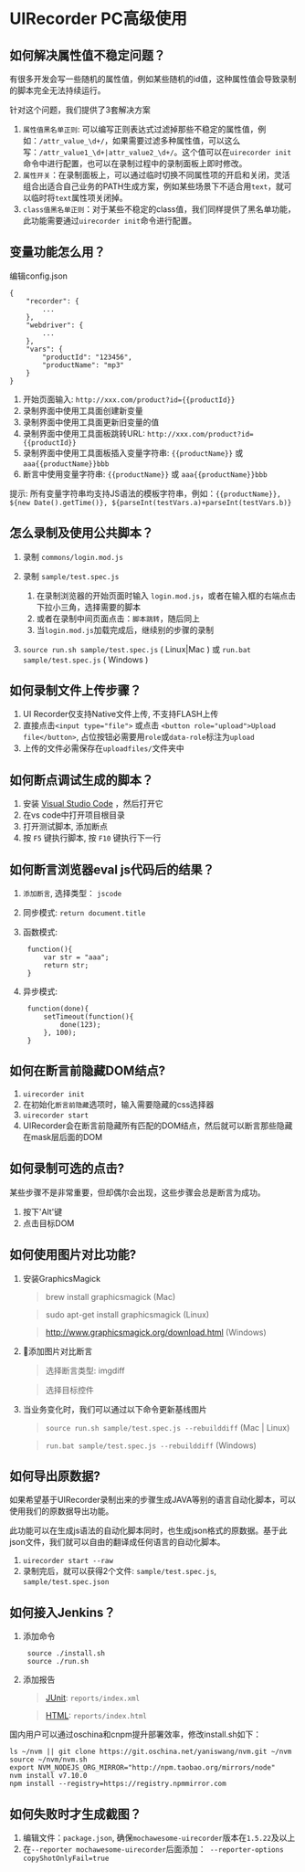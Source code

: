 UIRecorder PC高级使用
============================

如何解决属性值不稳定问题？
-------------------

有很多开发会写一些随机的属性值，例如某些随机的id值，这种属性值会导致录制的脚本完全无法持续运行。

针对这个问题，我们提供了3套解决方案

1. `属性值黑名单正则`: 可以编写正则表达式过滤掉那些不稳定的属性值，例如：`/attr_value_\d+/`，如果需要过滤多种属性值，可以这么写：`/attr_value1_\d+|attr_value2_\d+/`。这个值可以在`uirecorder init`命令中进行配置，也可以在录制过程中的录制面板上即时修改。
2. `属性开关`：在录制面板上，可以通过临时切换不同属性项的开启和关闭，灵活组合出适合自己业务的PATH生成方案，例如某些场景下不适合用`text`，就可以临时将`text`属性项关闭掉。
3. `class值黑名单正则`：对于某些不稳定的class值，我们同样提供了黑名单功能，此功能需要通过`uirecorder init`命令进行配置。

变量功能怎么用？
-------------------

编辑config.json

    {
        "recorder": {
            ...
        },
        "webdriver": {
            ...
        },
        "vars": {
            "productId": "123456",
            "productName": "mp3"
        }
    }

1. 开始页面输入: `http://xxx.com/product?id={{productId}}`
2. 录制界面中使用工具面创建新变量
3. 录制界面中使用工具面更新旧变量的值
4. 录制界面中使用工具面板跳转URL: `http://xxx.com/product?id={{productId}}`
5. 录制界面中使用工具面板插入变量字符串: `{{productName}}` 或 `aaa{{productName}}bbb`
6. 断言中使用变量字符串: `{{productName}}` 或 `aaa{{productName}}bbb`

提示: 所有变量字符串均支持JS语法的模板字符串，例如：`{{productName}}, ${new Date().getTime()}, ${parseInt(testVars.a)+parseInt(testVars.b)}`

怎么录制及使用公共脚本？
-------------------

1. 录制 `commons/login.mod.js`
2. 录制 `sample/test.spec.js`

    1. 在录制浏览器的开始页面时输入 `login.mod.js`，或者在输入框的右端点击下拉小三角，选择需要的脚本
    2. 或者在录制中间页面点击：`脚本跳转`，随后同上
    3. 当`login.mod.js`加载完成后，继续别的步骤的录制

3. `source run.sh sample/test.spec.js` ( Linux|Mac ) 或 `run.bat sample/test.spec.js` ( Windows )

如何录制文件上传步骤？
-------------------

1. UI Recorder仅支持Native文件上传, 不支持FLASH上传
2. 直接点击`<input type="file">` 或点击 `<button role="upload">Upload file</button>`, 占位按钮必需要用`role`或`data-role`标注为`upload`
3. 上传的文件必需保存在`uploadfiles/`文件夹中

如何断点调试生成的脚本？
-------------------

1. 安装 [Visual Studio Code](https://code.visualstudio.com/) ，然后打开它
2. 在vs code中打开项目根目录
3. 打开测试脚本, 添加断点
4. 按 `F5` 键执行脚本, 按 `F10` 键执行下一行

如何断言浏览器eval js代码后的结果？
----------------

1. `添加断言`, 选择类型： `jscode`
2. 同步模式: `return document.title`
3. 函数模式:

        function(){
            var str = "aaa";
            return str;
        }

4. 异步模式:

        function(done){
            setTimeout(function(){
                done(123);
            }, 100);
        }

如何在断言前隐藏DOM结点?
----------------

1. `uirecorder init`
2. 在初始化`断言前隐藏`选项时，输入需要隐藏的css选择器
3. `uirecorder start`
4. UIRecorder会在断言前隐藏所有匹配的DOM结点，然后就可以断言那些隐藏在mask层后面的DOM

如何录制可选的点击?
----------------

某些步骤不是非常重要，但却偶尔会出现，这些步骤会总是断言为成功。

1. 按下'Alt'键
2. 点击目标DOM

如何使用图片对比功能?
----------------

1. 安装GraphicsMagick

    > brew install graphicsmagick (Mac)

    > sudo apt-get install graphicsmagick (Linux)

    > http://www.graphicsmagick.org/download.html (Windows)

2. 添加图片对比断言

    > 选择断言类型: imgdiff

    > 选择目标控件

3. 当业务变化时，我们可以通过以下命令更新基线图片

    > `source run.sh sample/test.spec.js --rebuilddiff` (Mac | Linux)

    > `run.bat sample/test.spec.js --rebuilddiff` (Windows)

如何导出原数据?
----------------

如果希望基于UIRecorder录制出来的步骤生成JAVA等别的语言自动化脚本，可以使用我们的原数据导出功能。

此功能可以在生成js语法的自动化脚本同时，也生成json格式的原数据。基于此json文件，我们就可以自由的翻译成任何语言的自动化脚本。

1. `uirecorder start --raw`
2. 录制完后，就可以获得2个文件: `sample/test.spec.js`, `sample/test.spec.json`

如何接入Jenkins？
----------------

1. 添加命令

        source ./install.sh
        source ./run.sh

2. 添加报告

    > [JUnit](https://wiki.jenkins-ci.org/display/JENKINS/JUnit+Plugin): `reports/index.xml`

    > [HTML](https://wiki.jenkins-ci.org/display/JENKINS/HTML+Publisher+Plugin): `reports/index.html`

国内用户可以通过oschina和cnpm提升部署效率，修改install.sh如下：

    ls ~/nvm || git clone https://git.oschina.net/yaniswang/nvm.git ~/nvm
    source ~/nvm/nvm.sh
    export NVM_NODEJS_ORG_MIRROR="http://npm.taobao.org/mirrors/node"
    nvm install v7.10.0
    npm install --registry=https://registry.npmmirror.com

如何失败时才生成截图？
-------------------

1. 编辑文件：`package.json`, 确保`mochawesome-uirecorder`版本在`1.5.22`及以上
2. 在`--reporter mochawesome-uirecorder`后面添加：` --reporter-options copyShotOnlyFail=true`
